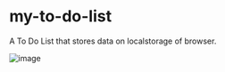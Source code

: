 # my-to-do-list

A To Do List that stores data on localstorage of browser.

![image](https://github.com/JohnRexBanal/my-to-do-list/assets/118782481/cc8226eb-6cd6-49e0-86dd-f3bad8e7e6b7)
